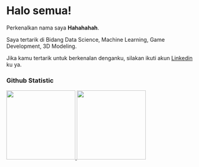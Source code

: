 # Halo semua! 

Perkenalkan nama saya **Hahahahah**.

Saya tertarik di Bidang Data Science, Machine Learning, Game Development, 3D Modeling.

Jika kamu tertarik untuk berkenalan denganku, silakan ikuti akun [Linkedin](https://www.linkedin.com/in/riyagung-nuryusufa-tranggono-adi-prasetya-188b381b2/) ku ya.

### Github Statistic
<p align="left">
<a href="https://github.com/YuWind26">
  <img height="180em" src="https://github-readme-stats-eight-theta.vercel.app/api?username=dimasmds&show_icons=true&theme=algolia&include_all_commits=true&count_private=true"/>
  <img height="180em" src="https://github-readme-stats-eight-theta.vercel.app/api/top-langs/?username=dimasmds&layout=compact&langs_count=8&theme=algolia"/>
</a>
</p>


